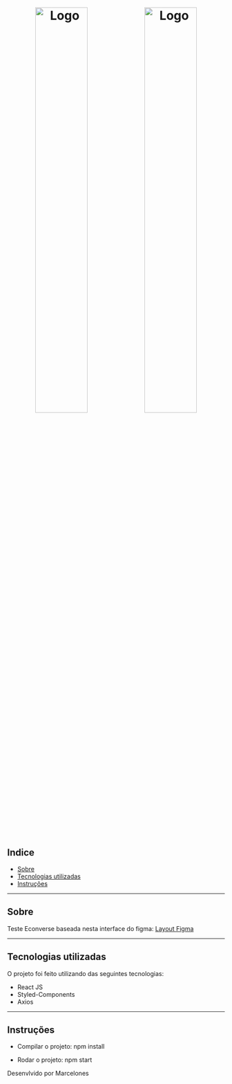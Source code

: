 <h1 align="center">
  <img alt="Logo" src="https://cdn.discordapp.com/attachments/794432010441064468/1153437451424124928/image.png" width="49%">
  <img alt="Logo" src="https://cdn.discordapp.com/attachments/794432010441064468/1153437575877505034/image.png" width="49%">
</h1>

## Indice

- [Sobre](#sobre)
- [Tecnologias utilizadas](#tecnologias-utilizadas)
- [Instruções](#Instruções)

---

## Sobre

Teste Econverse baseada nesta interface do figma: [Layout Figma](figma.com/file/rWnzPeoxgynuNPsJjV0VmV/Teste-Front-End-Jr?type=design&node-id=0-1&mode=design&t=FXIRh6sNhfvUAdag-0)

---

## Tecnologias utilizadas

O projeto foi feito utilizando das seguintes tecnologias:

- React JS
- Styled-Components
- Axios

---

## Instruções

- Compilar o projeto: npm install 

- Rodar o projeto: npm start


Desenvlvido por Marcelones




